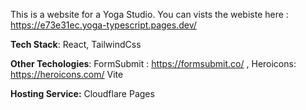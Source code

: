 This is a website for a Yoga Studio. You can vists the webiste here : https://e73e31ec.yoga-typescript.pages.dev/

**Tech Stack**:
React, 
TailwindCss

**Other Techologies**:
  FormSubmit : https://formsubmit.co/ ,
  Heroicons: https://heroicons.com/
  Vite

**Hosting Service:**
Cloudflare Pages
